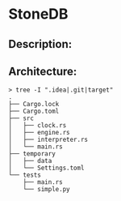 # StoneDB

## Description:

## Architecture:
```shell
> tree -I ".idea|.git|target"
.
├── Cargo.lock
├── Cargo.toml
├── src
│   ├── clock.rs
│   ├── engine.rs
│   ├── interpreter.rs
│   └── main.rs
├── temporary
│   ├── data
│   └── Settings.toml
└── tests
    ├── main.rs
    └── simple.py
```
